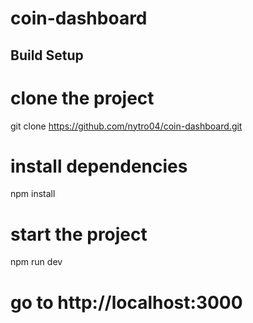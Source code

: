 # coin-dashboard

## Build Setup

# clone the project

git clone https://github.com/nytro04/coin-dashboard.git

# install dependencies

npm install

# start the project

npm run dev

# go to http://localhost:3000
